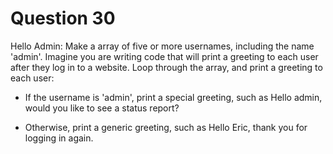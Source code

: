<h1>Question 30</h1>

<p>Hello Admin: Make a array of five or more usernames, including the name 'admin'. Imagine you are writing code that will print a greeting to each user after they log in to a website. Loop through the array, and print a greeting to each user:

- If the username is 'admin', print a special greeting, such as Hello admin, would you like to see a status report?

- Otherwise, print a generic greeting, such as Hello Eric, thank you for logging in again.</p>